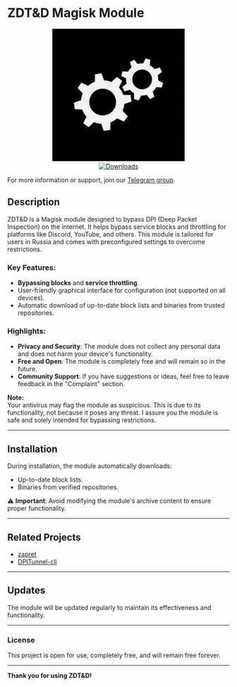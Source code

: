 # ZDT&D Magisk Module

<div align="center">
    <img src="https://github.com/GAME-OVER-op/ZDT-D/blob/55786991b0acd7f16eeea0304bc583b82a6ce12a/Images/module_icon.png" alt="ZDT&D Logo" width="300">
</div>

<div align="center">
    <a href="https://github.com/GAME-OVER-op/ZDT-D/releases">
        <img src="https://img.shields.io/github/downloads/GAME-OVER-op/ZDT-D/total?style=flat-square" alt="Downloads"/>
    </a>
</div>

For more information or support, join our [Telegram group](https://t.me/module_ggover).


## Description
ZDT&D is a Magisk module designed to bypass DPI (Deep Packet Inspection) on the internet. It helps bypass service blocks and throttling for platforms like Discord, YouTube, and others. This module is tailored for users in Russia and comes with preconfigured settings to overcome restrictions.

### Key Features:
- **Bypassing blocks** and **service throttling**.
- User-friendly graphical interface for configuration (not supported on all devices).
- Automatic download of up-to-date block lists and binaries from trusted repositories.

### Highlights:
- **Privacy and Security**: The module does not collect any personal data and does not harm your device's functionality.
- **Free and Open**: The module is completely free and will remain so in the future.
- **Community Support**: If you have suggestions or ideas, feel free to leave feedback in the "Complaint" section.

**Note:**  
Your antivirus may flag the module as suspicious. This is due to its functionality, not because it poses any threat. I assure you the module is safe and solely intended for bypassing restrictions.

---

## Installation
During installation, the module automatically downloads:
- Up-to-date block lists.
- Binaries from verified repositories.

⚠️ **Important**: Avoid modifying the module's archive content to ensure proper functionality.

---

## Related Projects
- [zapret](https://github.com/bol-van/zapret)  
- [DPITunnel-cli](https://github.com/nomoresat/DPITunnel-cli)  

---

## Updates
The module will be updated regularly to maintain its effectiveness and functionality.

---

### License
This project is open for use, completely free, and will remain free forever.

---

**Thank you for using ZDT&D!**

